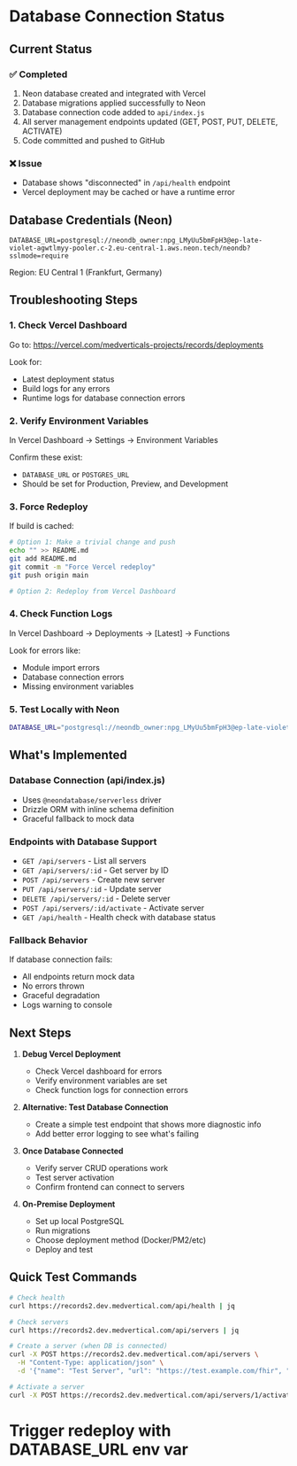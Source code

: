 # Database Connection Status

## Current Status

### ✅ Completed
1. Neon database created and integrated with Vercel
2. Database migrations applied successfully to Neon
3. Database connection code added to `api/index.js`
4. All server management endpoints updated (GET, POST, PUT, DELETE, ACTIVATE)
5. Code committed and pushed to GitHub

### ❌ Issue
- Database shows "disconnected" in `/api/health` endpoint
- Vercel deployment may be cached or have a runtime error

## Database Credentials (Neon)

```
DATABASE_URL=postgresql://neondb_owner:npg_LMyUu5bmFpH3@ep-late-violet-agwtlmyy-pooler.c-2.eu-central-1.aws.neon.tech/neondb?sslmode=require
```

Region: EU Central 1 (Frankfurt, Germany)

## Troubleshooting Steps

### 1. Check Vercel Dashboard
Go to: https://vercel.com/medverticals-projects/records/deployments

Look for:
- Latest deployment status
- Build logs for any errors
- Runtime logs for database connection errors

### 2. Verify Environment Variables
In Vercel Dashboard → Settings → Environment Variables

Confirm these exist:
- `DATABASE_URL` or `POSTGRES_URL`
- Should be set for Production, Preview, and Development

### 3. Force Redeploy
If build is cached:
```bash
# Option 1: Make a trivial change and push
echo "" >> README.md
git add README.md
git commit -m "Force Vercel redeploy"
git push origin main

# Option 2: Redeploy from Vercel Dashboard
```

### 4. Check Function Logs
In Vercel Dashboard → Deployments → [Latest] → Functions

Look for errors like:
- Module import errors
- Database connection errors
- Missing environment variables

### 5. Test Locally with Neon
```bash
DATABASE_URL="postgresql://neondb_owner:npg_LMyUu5bmFpH3@ep-late-violet-agwtlmyy-pooler.c-2.eu-central-1.aws.neon.tech/neondb?sslmode=require" node api/index.js
```

## What's Implemented

### Database Connection (api/index.js)
- Uses `@neondatabase/serverless` driver
- Drizzle ORM with inline schema definition
- Graceful fallback to mock data

### Endpoints with Database Support
- `GET /api/servers` - List all servers
- `GET /api/servers/:id` - Get server by ID
- `POST /api/servers` - Create new server
- `PUT /api/servers/:id` - Update server
- `DELETE /api/servers/:id` - Delete server
- `POST /api/servers/:id/activate` - Activate server
- `GET /api/health` - Health check with database status

### Fallback Behavior
If database connection fails:
- All endpoints return mock data
- No errors thrown
- Graceful degradation
- Logs warning to console

## Next Steps

1. **Debug Vercel Deployment**
   - Check Vercel dashboard for errors
   - Verify environment variables are set
   - Check function logs for connection errors

2. **Alternative: Test Database Connection**
   - Create a simple test endpoint that shows more diagnostic info
   - Add better error logging to see what's failing

3. **Once Database Connected**
   - Verify server CRUD operations work
   - Test server activation
   - Confirm frontend can connect to servers

4. **On-Premise Deployment**
   - Set up local PostgreSQL
   - Run migrations
   - Choose deployment method (Docker/PM2/etc)
   - Deploy and test

## Quick Test Commands

```bash
# Check health
curl https://records2.dev.medvertical.com/api/health | jq

# Check servers
curl https://records2.dev.medvertical.com/api/servers | jq

# Create a server (when DB is connected)
curl -X POST https://records2.dev.medvertical.com/api/servers \
  -H "Content-Type: application/json" \
  -d '{"name": "Test Server", "url": "https://test.example.com/fhir", "fhirVersion": "R4"}'

# Activate a server
curl -X POST https://records2.dev.medvertical.com/api/servers/1/activate
```

# Trigger redeploy with DATABASE_URL env var
